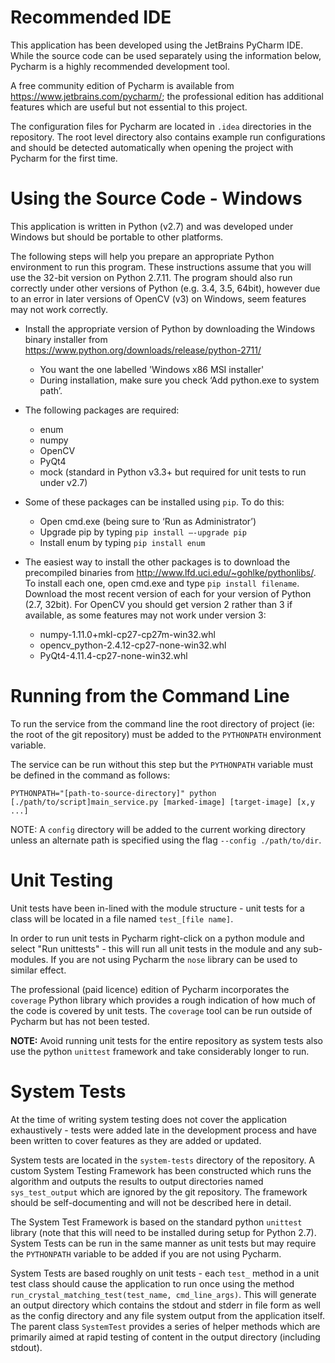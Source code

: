 Recommended IDE
===============
This application has been developed using the JetBrains PyCharm IDE. While the source code can be used separately using the information below, Pycharm is a highly recommended development tool.

A free community edition of Pycharm is available from <https://www.jetbrains.com/pycharm/>; the professional edition has additional features which are useful but not essential to this project.

The configuration files for Pycharm are located in `.idea` directories in the repository. The root level directory also contains example run configurations and should be detected automatically when opening the project with Pycharm for the first time.

Using the Source Code - Windows
===============================
This application is written in Python (v2.7) and was developed under Windows but should be portable to other platforms.

The following steps will help you prepare an appropriate Python environment to run this program. These instructions assume that you will use the 32-bit version on Python 2.7.11. The program should also run correctly under other versions of Python (e.g. 3.4, 3.5, 64bit), however due to an error in later versions of OpenCV (v3) on Windows, seem features may not work correctly.

* Install the appropriate version of Python by downloading the Windows binary installer from <https://www.python.org/downloads/release/python-2711/>
    * You want the one labelled 'Windows x86 MSI installer'
    * During installation, make sure you check ‘Add python.exe to system path’.
    
* The following packages are required:
    * enum
    * numpy
    * OpenCV
    * PyQt4
    * mock (standard in Python v3.3+ but required for unit tests to run under v2.7)
    
* Some of these packages can be installed using `pip`. To do this:
    * Open cmd.exe (being sure to ‘Run as Administrator’)
    * Upgrade pip by typing `pip install –-upgrade pip`
    * Install enum by typing `pip install enum`
    
* The easiest way to install the other packages is to download the precompiled binaries from <http://www.lfd.uci.edu/~gohlke/pythonlibs/>. To install each one, open cmd.exe and type `pip install filename`. Download the most recent version of each for your version of Python (2.7, 32bit). For OpenCV you should get version 2 rather than 3 if available, as some features may not work under version 3:
    * numpy-1.11.0+mkl-cp27-cp27m-win32.whl
    * opencv_python-2.4.12-cp27-none-win32.whl
    * PyQt4-4.11.4-cp27-none-win32.whl


Running from the Command Line
=============================

To run the service from the command line the root directory of project (ie: the root of the git repository) must be added to the `PYTHONPATH` environment variable.

The service can be run without this step but the `PYTHONPATH` variable must be defined in the command as follows:

```
PYTHONPATH="[path-to-source-directory]" python [./path/to/script]main_service.py [marked-image] [target-image] [x,y ...]
```

NOTE: A `config` directory will be added to the current working directory unless an alternate path is specified using the flag `--config ./path/to/dir`.


Unit Testing
============

Unit tests have been in-lined with the module structure - unit tests for a class will be located in a file named `test_[file name]`.

In order to run unit tests in Pycharm right-click on a python module and select "Run unittests" - this will run all unit tests in the module and any sub-modules. If you are not using Pycharm the `nose` library can be used to similar effect.

The professional (paid licence) edition of Pycharm incorporates the `coverage` Python library which provides a rough indication of how much of the code is covered by unit tests.  The `coverage` tool can be run outside of Pycharm but has not been tested.

**NOTE:** Avoid running unit tests for the entire repository as system tests also use the python `unittest` framework and take considerably longer to run.

System Tests
============

At the time of writing system testing does not cover the application exhaustively - tests were added late in the development process and have been written to cover features as they are added or updated.

System tests are located in the `system-tests` directory of the repository. A custom System Testing Framework has been constructed which runs the algorithm and outputs the results to output directories named `sys_test_output` which are ignored by the git repository.  The framework should be self-documenting and will not be described here in detail.

The System Test Framework is based on the standard python `unittest` library (note that this will need to be installed during setup for Python 2.7). System Tests can be run in the same manner as unit tests but may require the `PYTHONPATH` variable to be added if you are not using Pycharm.

System Tests are based roughly on unit tests - each `test_` method in a unit test class should cause the application to run once using the method `run_crystal_matching_test(test_name, cmd_line_args)`.  This will generate an output directory which contains the stdout and stderr in file form as well as the config directory and any file system output from the application itself.  The parent class `SystemTest` provides a series of helper methods which are primarily aimed at rapid testing of content in the output directory (including stdout).

